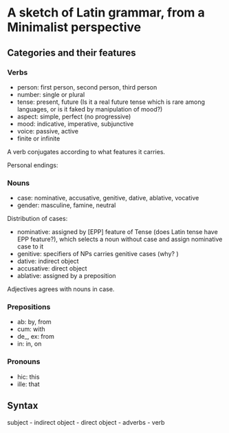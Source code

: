 # A sketch of Latin grammar, from a Minimalist perspective

## Categories and their features

### Verbs
- person: first person, second person, third person
- number: single or plural
- tense: present, future (Is it a real future tense which is rare among languages, or is it faked by manipulation of mood?)
- aspect: simple, perfect (no progressive)
- mood: indicative, imperative, subjunctive
- voice: passive, active
- finite or infinite

A verb conjugates according to what features it carries.

Personal endings:

### Nouns
- case: nominative, accusative, genitive, dative, ablative, vocative
- gender: masculine, famine, neutral 

Distribution of cases:
- nominative: assigned by [EPP] feature of Tense (does Latin tense have EPP feature?), which selects a noun without case and assign nominative case to it
- genitive: specifiers of NPs carries genitive cases (why? )
- dative: indirect object
- accusative: direct object
- ablative: assigned by a preposition

Adjectives agrees with nouns in case.

### Prepositions
- ab: by, from
- cum: with 
- de_, ex: from
- in: in, on

### Pronouns
- hic: this
- ille: that

## Syntax
subject - indirect object - direct object - adverbs - verb
